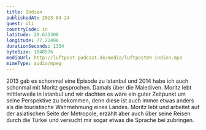 ```yaml
---
title: Indien
publishedAt: 2023-04-24
guest: Uli
countryCode: in
latitude: 28.635308
longitude: 77.22496
durationSeconds: 1354
byteSize: 1048576 
mediaUrl: http://luftpost-podcast.de/media/luftpost09-indien.mp3
mimeType: audio/mpeg
---
```


2013 gab es schonmal eine Episode zu Istanbul und 2014 habe ich auch schonmal mit Moritz gesprochen. Damals über die Malediven. Moritz lebt mittlerweile in Istanbul und wir dachten es wäre ein guter Zeitpunkt um seine Perspektive zu bekommen, denn diese ist auch immer etwas anders als die touristische Wahrnehmung eines Landes. Moritz lebt und arbeitet auf der asiatischen Seite der Metropole, erzählt aber auch über seine Reisen durch die Türkei und versucht mir sogar etwas die Sprache bei zubringen.
